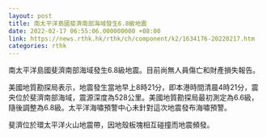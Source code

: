 ```yaml
---
layout: post
title: 南太平洋島國斐濟南部海域發生6.8級地震
date: 2022-02-17 06:55:06.000000000 +08:00
link: https://news.rthk.hk/rthk/ch/component/k2/1634176-20220217.htm
categories: rthk
---
```


南太平洋島國斐濟南部海域發生6.8級地震。目前尚無人員傷亡和財產損失報告。

美國地質勘探局表示，地震發生當地早上8時21分，即本港時間清晨4時21分，震央位於斐濟南部海域，震源深度為528公里。美國地質勘探局最初測定為6.6級，隨後調整為6.8級。太平洋海嘯預警中心未針對這次地震發布海嘯預警。

斐濟位於環太平洋火山地震帶，因地殼板塊相互碰撞而地震頻發。
